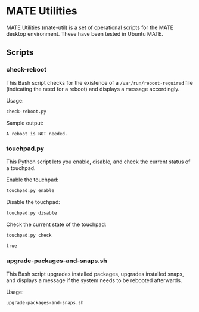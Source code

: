 # MATE Utilities

MATE Utilities (mate-util) is a set of operational scripts for the MATE desktop environment.  These have been tested in Ubuntu MATE.

## Scripts

### check-reboot

This Bash script checks for the existence of a `/var/run/reboot-required` file (indicating the need for a reboot) and displays a message accordingly.

Usage:

```bash
check-reboot.py
```

Sample output:

```
A reboot is NOT needed.
```

### touchpad.py

This Python script lets you enable, disable, and check the current status of a touchpad.

Enable the touchpad:

```bash
touchpad.py enable
```

Disable the touchpad:

```bash
touchpad.py disable
```

Check the current state of the touchpad:

```bash
touchpad.py check
```

```
true
```

### upgrade-packages-and-snaps.sh

This Bash script upgrades installed packages, upgrades installed snaps, and displays a message if the system needs to be rebooted afterwards.

Usage:

```bash
upgrade-packages-and-snaps.sh
```
